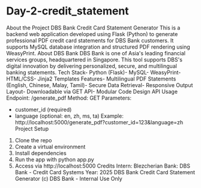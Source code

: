 # Day-2-credit_statement

About the Project
 DBS Bank Credit Card Statement Generator
 This is a backend web application developed using Flask (Python) to generate professional PDF credit card statements
 for DBS Bank customers. It supports MySQL database integration and structured PDF rendering using WeasyPrint.
 About DBS Bank
 DBS Bank is one of Asia's leading financial services groups, headquartered in Singapore. This tool supports DBS's
 digital innovation by delivering personalized, secure, and multilingual banking statements.
 Tech Stack- Python (Flask)- MySQL- WeasyPrint- HTML/CSS- Jinja2 Templates
 Features- Multilingual PDF Statements (English, Chinese, Malay, Tamil)- Secure Data Retrieval- Responsive Output Layout- Downloadable via GET API- Modular Code Design
 API Usage
 Endpoint: /generate_pdf
 Method: GET
 Parameters:
 - customer_id (required)
 - language (optional: en, zh, ms, ta)
 Example: http://localhost:5000/generate_pdf?customer_id=123&language=zh
 Project Setup
 1. Clone the repo
 2. Create a virtual environment
 3. Install dependencies
 4. Run the app with python app.py
 5. Access via http://localhost:5000
 Credits
 Intern: Blezcherian
 Bank: DBS Bank - Credit Card Systems
Year: 2025
 DBS Bank Credit Card Statement Generator
 (c) DBS Bank - Internal Use Only
